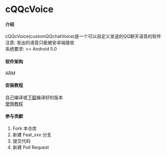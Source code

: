 # cQQcVoice

#### 介绍
cQQcVoice(customQQchatVoice)是一个可以自定义发送的QQ聊天语音的软件    
注意: 发出的语音只能被安卓端接收    
系统要求: >= Android 5.0

#### 软件架构
ARM

#### 安装教程
自己编译或[下载](https://gitee.com/zhou2008/cQQcVoice/releases)编译好的版本    
[使用教程](https://gitee.com/zhou2008/cQQcVoice/raw/master/1.gif)

#### 参与贡献

1.  Fork 本仓库
2.  新建 Feat_xxx 分支
3.  提交代码
4.  新建 Pull Request